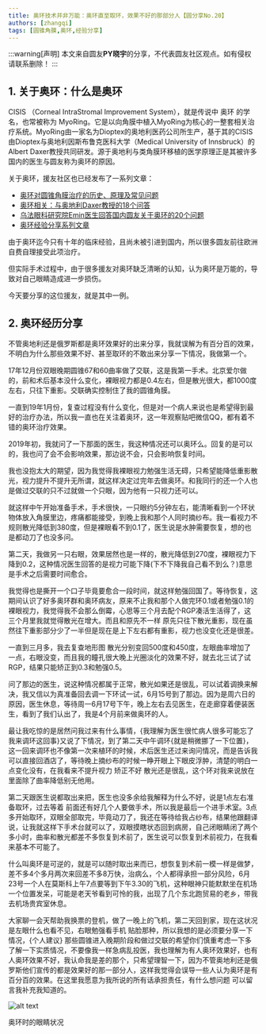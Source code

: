 ```yaml
---
title: 奥环技术并非万能：奥环直至取环，效果不好的那部分人【圆分享No.20】
authors: [zhangqi]
tags: [圆锥角膜,奥环,经验分享]
---
```


:::warning[声明]
本文来自圆友**PY晓宇**的分享，不代表圆友社区观点。如有侵权请联系删除！
:::

## 1. 关于奥环：什么是奥环

CISIS （Corneal IntraStromal Improvement System），就是传说中 奥环 的学名，也常被称为 MyoRing。它是以向角膜中植入MyoRing为核心的一整套相关治疗系统。MyoRing由一家名为Dioptex的奥地利医药公司所生产，基于其的CISIS由Dioptex与奥地利因斯布鲁克医科大学（Medical University of Innsbruck）的Albert Daxer教授共同研发。源于奥地利与类角膜环移植的医学原理正是其被许多国内的医生与圆友称为奥环的原因。

关于奥环，援友社区也已经发布了一系列文章：

* [奥环对圆锥角膜治疗的历史、原理及常见问题](http://mp.weixin.qq.com/s?__biz=MzU1MTg5NDE4OA==&mid=2247483688&idx=7&sn=ecb03cde811969afac5ba821564d5226&chksm=fb8b2cebccfca5fd5150859ed217df341e9045611cf73b5aa1a732cc0d8baaed1c284f8dc382&scene=21#wechat_redirect)
* [奥环相关：与奥地利Daxer教授的18个问答](http://mp.weixin.qq.com/s?__biz=MzU1MTg5NDE4OA==&mid=2247483688&idx=8&sn=27c544ed65f7ed469f0fdd740598fdd5&chksm=fb8b2cebccfca5fd196b5e60d8364bb197f55e67d366750a697fe8201700d318cf31a68ee2c6&scene=21#wechat_redirect)
* [乌法眼科研究院Emin医生回答国内圆友关于奥环的20个问题](http://mp.weixin.qq.com/s?__biz=MzU1MTg5NDE4OA==&mid=2247484353&idx=4&sn=f63ffd4066dba1f8e75a609a87384eb1&chksm=fb8b2e02ccfca7143ebd25ce2a9853f3b15a6a8352cbb03343d399f4708cd9678ebef7362076&scene=21#wechat_redirect)
* [奥环经验分享系列文章](http://mp.weixin.qq.com/s?__biz=MzU1MTg5NDE4OA==&mid=2247483698&idx=5&sn=29f58041af6e9aed0a0bfd0453451bd6&chksm=fb8b2cf1ccfca5e7b83d553a9a74fc7e986d46ec5d0dcb521ba6e1956d1b4d541713588f5a62&scene=21#wechat_redirect)

由于奥环迄今只有十年的临床经验，且尚未被引进到国内，所以很多圆友前往欧洲自费自理接受此项治疗。

但实际手术过程中，由于很多援友对奥环缺乏清晰的认知，认为奥环是万能的，导致对自己眼睛造成进一步损伤。

今天要分享的这位援友，就是其中一例。

## 2. 奥环经历分享

不管奥地利还是俄罗斯都是奥环效果好的出来分享，我就误解为有百分百的效果，不明白为什么那些效果不好、甚至取环的不敢出来分享一下情况，我做第一个。

17年12月份双眼晚期圆锥67和60曲率做了交联，这是我第一手术。北京爱尔做的，前和术后基本没什么变化，裸眼视力都是0.4左右，但是散光很大，都1000度左右，只往下重影。交联确实控制住了我的圆锥角膜。

一直到19年1月份，复查过程没有什么变化，但是对一个病人来说也是希望得到最好的治疗办法，所以我一直也在关注着奥环，这一年观察贴吧微信QQ，都有着不错的奥环治疗效果。

2019年初，我就问了一下那面的医生，我这种情况还可以奥环么。回复的是可以的，我也问了会不会影响效果，那边说不会，只会影响恢复时间。

我也没抱太大的期望，因为我觉得我裸眼视力勉强生活无碍，只希望能降低重影散光，视力提升不提升无所谓，就这样决定过完年去做奥环。和我同行的还一个人也是做过交联的只不过就做一个只眼，因为他有一只视力还可以。

就这样中午开始准备手术，手术很快，一只眼约5分钟左右，能清晰看到一个环状物体放入角膜里边，疼痛都能接受，到晚上我和那个人同时摘纱布。我一看视力不规则散光降低到380度，但是裸眼看不到0.1了，医生说是水肿需要恢复，想的也是都动刀了也没多问。

第二天，我做另一只右眼，效果居然也是一样的，散光降低到270度，裸眼视力下降到0.2，这种情况医生回答的是视力可能下降(下不下降我自己看不到么？)意思是手术之后需要时间愈合。

我觉得也是撕开一个口子毕竟要愈合一段时间，就这样勉强回国了。等待恢复，这期间认识了好多奥环群和奥环病友，原来不止我和那个人做完环0.1或者勉强0.1的裸眼视力，我觉得我不会那么倒霉，心思等三个月去配个RGP凑活生活得了，这三个月里我就觉得散光在增大。而且和原先不一样 原先只往下散光重影，现在虽然往下重影部分少了一半但是现在是上下左右都有重影，视力也没变化还是很差。

一直到三月多，我去复查地形图 散光分别变回500度和450度，左眼曲率增加了一点，右眼没变，而且我的瞳孔很大晚上光圈淡化的效果不好，就去北三试了试RGP，结果只能矫正到0.3和勉强0.5。

问了那边的医生，说这种情况都属于正常，散光如果还是很乱，可以试着调换来解决，我又信以为真准备回去调一下环试一试，6月15号到了那边。因为是周六日的原因，医生休息，等待周一6月17号下午，晚上左右去见医生，在走廊穿着便装医生，看到了我们认出了，我是4个月前来做奥环的人。

最让我吃惊的是居然问我过来有什么事情，{我理解为医生很忙病人很多可能忘了我来调环这回事}又说了下情况，到了第二天中午调环{就是稍微挪了一下位置}，这一回来调环也不像第一次来植环的时候，术后医生还过来询问情况，而是告诉我可以直接回酒店了，等待晚上摘纱布的时候一睁开眼上下眼皮浮肿，清楚的明白一点变化没有，在我看来不提升视力 矫正不好 散光还是很乱，这个环对我来说放在里面除了曲率降低别无他用。

第二天跟医生说都取出来把，医生也没多余给我解释为什么不好，说是1点左右准备取环，过去等着 前面还有好几个人要做手术，所以我是最后一个进手术室。3点多开始取环，双眼全部取完，毕竟动刀了，我还在等待给我占纱布，结果他跟翻译说，让我就这样下手术台就可以了，双眼摸瞎状态回到病房，自己闭眼睛闭了两个多小时，曲率和散光都差不多恢复到术前了，医生说可以恢复到术前视力，在我看来基本不可能了。

什么叫奥环是可逆的，就是可以随时取出来而已，想恢复到术前一模一样是做梦，差不多4个多月两次来回差不多8万快，治病么，个人都得承担一部分风险，6月23号一个人在莫斯科上午7点要等到下午3.30的飞机，这种眼神只能默默坐在机场一个位置发呆，可能是老天爷看到可怜的我，出现了几个东北跑贸易的老乡，带我去机场贵宾室休息。

大家聊一会天帮助我换票的登机，做了一晚上的飞机，第二天回到家，现在这状况是左眼什么也看不见，右眼勉强看手机 贴脸那种，所以我想的是必须要分享一下情况，{个人建议} 那些圆锥进入晚期阶段和做过交联的希望你们慎重考虑一下多了解一下实质情况，不要像我一样急病乱投医，我也理解为有人奥环效果好，也有人奥环效果不好，我认命我是差的那个，只希望理智一下，因为不管奥地利还是俄罗斯他们宣传的都是效果好的那一部分人，这样我觉得会误导一些人认为奥环是有百分百的效果。在这里我愿意为我所说的所有话承担责任，有什么想问题 可以留言我补充我知道的。

![alt text](/patient-story/assets/2019-06-26-奥环技术并非万能：奥环直至取环，效果不好的那部分人【圆分享No.20】.png)

奥环时的眼睛状况
